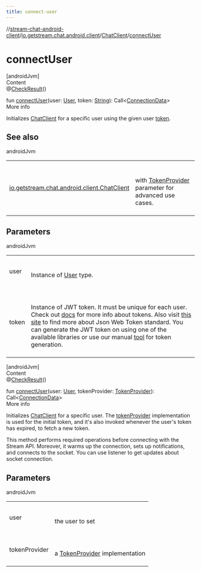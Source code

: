 ```yaml
---
title: connect-user
---
```

//[stream-chat-android-client](../../../index.md)/[io.getstream.chat.android.client](../index.md)/[ChatClient](index.md)/[connectUser](connectUser.md)



# connectUser  
[androidJvm]  
Content  
@[CheckResult](https://developer.android.com/reference/kotlin/androidx/annotation/CheckResult.html)()  
  
fun [connectUser](connectUser.md)(user: [User](../../io.getstream.chat.android.client.models/User/index.md), token: [String](https://kotlinlang.org/api/latest/jvm/stdlib/kotlin/-string/index.html)): Call&lt;[ConnectionData](../../io.getstream.chat.android.client.models/ConnectionData/index.md)&gt;  
More info  


Initializes [ChatClient](index.md) for a specific user using the given user [token](connectUser.md).



## See also  
  
androidJvm  
  
| | |
|---|---|
| <a name="io.getstream.chat.android.client/ChatClient/connectUser/#io.getstream.chat.android.client.models.User#kotlin.String/PointingToDeclaration/"></a>[io.getstream.chat.android.client.ChatClient](connectUser.md)| <a name="io.getstream.chat.android.client/ChatClient/connectUser/#io.getstream.chat.android.client.models.User#kotlin.String/PointingToDeclaration/"></a><br/><br/>with [TokenProvider](../../io.getstream.chat.android.client.token/TokenProvider/index.md) parameter for advanced use cases.<br/><br/>|
  


## Parameters  
  
androidJvm  
  
| | |
|---|---|
| <a name="io.getstream.chat.android.client/ChatClient/connectUser/#io.getstream.chat.android.client.models.User#kotlin.String/PointingToDeclaration/"></a>user| <a name="io.getstream.chat.android.client/ChatClient/connectUser/#io.getstream.chat.android.client.models.User#kotlin.String/PointingToDeclaration/"></a><br/><br/>Instance of [User](../../io.getstream.chat.android.client.models/User/index.md) type.<br/><br/>|
| <a name="io.getstream.chat.android.client/ChatClient/connectUser/#io.getstream.chat.android.client.models.User#kotlin.String/PointingToDeclaration/"></a>token| <a name="io.getstream.chat.android.client/ChatClient/connectUser/#io.getstream.chat.android.client.models.User#kotlin.String/PointingToDeclaration/"></a><br/><br/>Instance of JWT token. It must be unique for each user. Check out [docs](https://getstream.io/chat/docs/android/init_and_users/) for more info about tokens. Also visit [this site](https://jwt.io) to find more about Json Web Token standard. You can generate the JWT token on using one of the available libraries or use our manual [tool](https://getstream.io/chat/docs/react/token_generator/) for token generation.<br/><br/>|
  
  


[androidJvm]  
Content  
@[CheckResult](https://developer.android.com/reference/kotlin/androidx/annotation/CheckResult.html)()  
  
fun [connectUser](connectUser.md)(user: [User](../../io.getstream.chat.android.client.models/User/index.md), tokenProvider: [TokenProvider](../../io.getstream.chat.android.client.token/TokenProvider/index.md)): Call&lt;[ConnectionData](../../io.getstream.chat.android.client.models/ConnectionData/index.md)&gt;  
More info  


Initializes [ChatClient](index.md) for a specific user. The [tokenProvider](connectUser.md) implementation is used for the initial token, and it's also invoked whenever the user's token has expired, to fetch a new token.



This method performs required operations before connecting with the Stream API. Moreover, it warms up the connection, sets up notifications, and connects to the socket. You can use listener to get updates about socket connection.



## Parameters  
  
androidJvm  
  
| | |
|---|---|
| <a name="io.getstream.chat.android.client/ChatClient/connectUser/#io.getstream.chat.android.client.models.User#io.getstream.chat.android.client.token.TokenProvider/PointingToDeclaration/"></a>user| <a name="io.getstream.chat.android.client/ChatClient/connectUser/#io.getstream.chat.android.client.models.User#io.getstream.chat.android.client.token.TokenProvider/PointingToDeclaration/"></a><br/><br/>the user to set<br/><br/>|
| <a name="io.getstream.chat.android.client/ChatClient/connectUser/#io.getstream.chat.android.client.models.User#io.getstream.chat.android.client.token.TokenProvider/PointingToDeclaration/"></a>tokenProvider| <a name="io.getstream.chat.android.client/ChatClient/connectUser/#io.getstream.chat.android.client.models.User#io.getstream.chat.android.client.token.TokenProvider/PointingToDeclaration/"></a><br/><br/>a [TokenProvider](../../io.getstream.chat.android.client.token/TokenProvider/index.md) implementation<br/><br/>|
  
  



